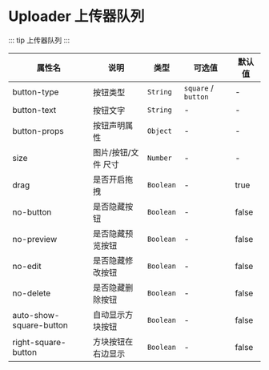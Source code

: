 # Uploader 上传器队列

::: tip
上传器队列
:::

| 属性名                     | 说明          | 类型        | 可选值                 | 默认值   |
|-------------------------|-------------|-----------|---------------------|-------|
| button-type             | 按钮类型        | `String`  | `square` / `button` | -     |
| button-text             | 按钮文字        | `String`  | -                   | -     |
| button-props            | 按钮声明属性      | `Object`  | -                   | -     |
| size                    | 图片/按钮/文件 尺寸 | `Number`  | -                   | -     |
| drag                    | 是否开启拖拽      | `Boolean` | -                   | true  |
| no-button               | 是否隐藏按钮      | `Boolean` | -                   | false |
| no-preview              | 是否隐藏预览按钮    | `Boolean` | -                   | false |
| no-edit                 | 是否隐藏修改按钮    | `Boolean` | -                   | false |
| no-delete               | 是否隐藏删除按钮    | `Boolean` | -                   | false |
| auto-show-square-button | 自动显示方块按钮    | `Boolean` | -                   | false |
| right-square-button     | 方块按钮在右边显示   | `Boolean` | -                   | false |
